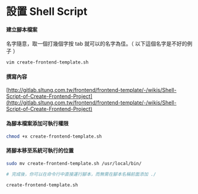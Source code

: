 # 設置 Shell Script

#### 建立腳本檔案

名字隨意，取一個打幾個字按 tab 就可以的名字為佳。（ 以下這個名字是不好的例子 ）

```sh
vim create-frontend-template.sh 
```

#### 撰寫內容

[http://gitlab.sltung.com.tw/frontend/frontend-template/-/wikis/Shell-Script-of-Create-Frontend-Project](http://gitlab.sltung.com.tw/frontend/frontend-template/-/wikis/Shell-Script-of-Create-Frontend-Project)

#### 為腳本檔案添加可執行權限

```sh
chmod +x create-frontend-template.sh 
```

#### 將腳本移至系統可執行的位置

```sh
sudo mv create-frontend-template.sh /usr/local/bin/

# 完成後，你可以在命令行中直接運行腳本，而無需在腳本名稱前面添加 ./

create-frontend-template.sh
```
